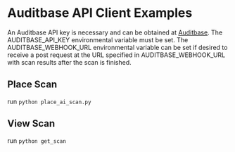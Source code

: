 # Auditbase API Client Examples
An Auditbase API key is necessary and can be obtained
at [Auditbase](https://www.auditbase.com).
The AUDITBASE_API_KEY environmental variable must be set.
The AUDITBASE_WEBHOOK_URL environmental variable can be set
if desired to receive a post request at the URL specified
in AUDITBASE_WEBHOOK_URL with scan results after the scan is finished.


## Place Scan
run ```python place_ai_scan.py```

## View Scan
run ```python get_scan```

